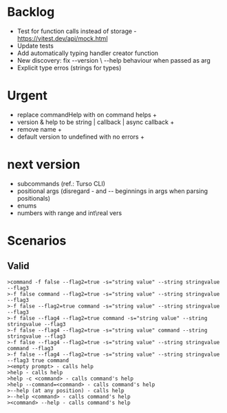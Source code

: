  # Backlog

 - Test for function calls instead of storage - https://vitest.dev/api/mock.html
 - Update tests
 - Add automatically typing handler creator function
 - New discovery: fix --version \ --help behaviour when passed as arg
 - Explicit type erros (strings for types)

 # Urgent
 - replace commandHelp with on command helps +
 - version & help to be string | callback | async callback +
 - remove name +
 - default version to undefined with no errors +

 # next version
 - subcommands (ref.: Turso CLI)
 - positional args (disregard - and -- beginnings in args when parsing positionals)
 - enums
 - numbers with range and int\real vers

 # Scenarios

 ## Valid

    >command -f false --flag2=true -s="string value" --string stringvalue --flag3
    >-f false command --flag2=true -s="string value" --string stringvalue --flag3
    >-f false --flag2=true command -s="string value" --string stringvalue --flag3
    >-f false --flag4 --flag2=true command -s="string value" --string stringvalue --flag3
    >-f false --flag4 --flag2=true -s="string value" command --string stringvalue --flag3
    >-f false --flag4 --flag2=true -s="string value" --string stringvalue command --flag3
    >-f false --flag4 --flag2=true -s="string value" --string stringvalue --flag3 true command
    ><empty prompt> - calls help
    >help - calls help
    >help -c <command> - calls command's help
    >help --command=<command> - calls command's help
    >--help (at any position) - calls help
    >--help <command> - calls command's help
    ><command> --help - calls command's help